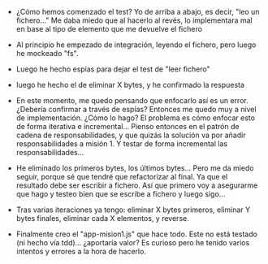 - ¿Cómo hemos comenzado el test? Yo de arriba a abajo, es decir, "leo un fichero..." Me daba miedo que al hacerlo al revés, lo implementara mal en base al tipo de elemento que me devuelve el fichero
- Al principio he empezado de integración, leyendo el fichero, pero luego he mockeado "fs".
- Luego he hecho espías para dejar el test de "leer fichero"
- luego he hecho el de eliminar X bytes, y he confirmado la respuesta
- En este momento, me quedo pensando que enfocarlo así es un error. ¿Debería confirmar a través de espías? Entonces me quedo muy a nivel de implementación. ¿Cómo lo hago?
El problema es cómo enfocar esto de forma iterativa e incremental...
Pienso entonces en el patrón de cadena de responsabilidades, y que quizás la solución va por añadir responsabilidades
a misión 1. Y testar de forma incremental las responsabilidades...
- He eliminado los primeros bytes, los últimos bytes... Pero me da miedo seguir, porque sé que tendré que refactorizar al final. Ya que el resultado debe ser escribir a fichero. Así que primero voy a asegurarme que hago y testeo bien que se escribe a fichero y luego sigo...

- Tras varias iteraciones ya tengo: eliminar X bytes primeros, eliminar Y bytes finales, eliminar cada X elementos, y reverse.

- Finalmente creo el "app-mision1.js" que hace todo. Este no está testado (ni hecho vía tdd)... ¿aportaría valor? Es curioso pero he tenido varios intentos y errores a la hora de hacerlo. 
